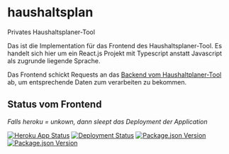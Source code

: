 # haushaltsplan
Privates Haushaltsplaner-Tool

Das ist die Implementation für das Frontend des Haushaltsplaner-Tool. Es handelt sich hier um ein React.js Projekt mit Typescript anstatt Javascript als zugrunde liegende Sprache.

Das Frontend schickt Requests an das [Backend vom Haushaltplaner-Tool](https://github.com/janetschel/haushaltsplan-backend) ab, um entsprechende Daten zum verarbeiten zu bekommen.


## Status vom Frontend
*Falls heroku = unkown, dann sleept das Deployment der Application* 

[![Heroku App Status](http://heroku-shields.herokuapp.com/haushaltsplan)](https://haushaltsplan.herokuapp.com)
[![Deployment Status](https://img.shields.io/github/deployments/janetschel/haushaltsplan/haushaltsplan?label=state%20of%20deployment)](https://haushaltsplan-backend.herokuapp.com/healthcheck)
[![Package.json Version](https://img.shields.io/github/package-json/v/janetschel/haushaltsplan/master?label=verion%40master)](https://github.com/janetschel/haushaltsplan/blob/master/package.json)
[![Package.json Version](https://img.shields.io/github/package-json/v/janetschel/haushaltsplan/develop?label=verion%40develop)](https://github.com/janetschel/haushaltsplan/blob/develop/package.json)
